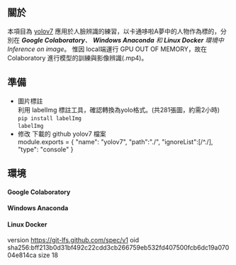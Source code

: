 ## 關於

本項目為 [yolov7](https://github.com/WongKinYiu/yolov7) 應用於人臉辨識的練習，以卡通哆啦A夢中的人物作為標的，分別在 ***Google Colaboratory**、 **Windows Anaconda** 和 **Linux Docker** 環境中 Inference on image*。  惟因 local端運行 GPU OUT OF MEMORY，故在 Colaboratory 進行模型的訓練與影像辨識(.mp4)。

## 準備

- 圖片標註  
利用 labelImg 標註工具，確認轉換為yolo格式。(共281張圖，約需2小時)  
`pip install labelImg`  
`labelImg`  
- 修改 下載的 github yolov7 檔案  
module.exports = {
  "name": "yolov7",
  "path":"./",
  "ignoreList":[/^\./],
  "type": "console"
}

## 環境

#### Google Colaboratory

#### Windows Anaconda

#### Linux Docker






version https://git-lfs.github.com/spec/v1
oid sha256:bff213b0d31bf492c22cdd3cb266759eb532fd407500fcb6dc19a07004e814ca
size 18
